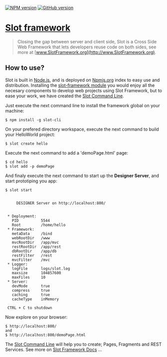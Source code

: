[![NPM version](https://badge.fury.io/js/slot-framework.svg)](http://badge.fury.io/js/slot-framework)
[![GitHub version](https://badge.fury.io/gh/SlotTeam%2Fslot-framework.svg)](http://badge.fury.io/gh/SlotTeam%2Fslot-framework)

# [Slot framework](http://www.SlotFramework.org)

> Closing the gap between server and client side, Slot is a Cross Side Web Framework that lets developers reuse code on both sides, 
 see more at [www.SlotFramework.org](http://www.SlotFramework.org).


## How to use?
Slot is built in [Node.js](http://nodejs.org/), and is deployed on [Npmjs.org](http://Npmjs.org/) index to easy use and distribution. 
Installing the [slot-framework module](https://www.npmjs.org/package/slot-framework) you would enjoy all the necesary components to develop web projects 
using Slot Framework, 
but to ease your work, we have created the [Slot Command Line](https://www.npmjs.org/package/slot-cli).

Just execute the next command line to install the framework global on your machine:

    $ npm install -g slot-cli

On your prefered directory workspace, execute the next command to build your HelloWorld project:

    $ slot create hello

Execute the next command to add a 'demoPage.html' page:

    $ cd hello
    $ slot add -p demoPage

And finaly execute the next command to start up the **Designer Server**, and start prototiping you app: 

    $ slot start
      
      
         DESIGNER Server on http://localhost:800/


     * Deployment:
       PID          5544
       Root         /home/hello
     * Framework:
       metaData     /bind
       webRootDir   /www
       mvcRootDir   /app/mvc
       restRootDir  /app/rest
       dbRootDir    /app/db
       restFilter   /rest
       mvcFilter    /mvc
     * Logger:
       logFile      logs/slot.log
       maxsize      104857600
       maxFiles     10
     * Server:
       devMode      true
       compress     true
       caching      true
       cacheType    inMemory

     CTRL + C to shutdown

Now explore on your browser:

    $ http://localhost:800/
    and 
    $ http://localhost:800/demoPage.html



The [Slot Command Line](https://www.npmjs.org/package/slot-cli) will help you to create; Pages, Fragments and REST Services. See more on [Slot Framework Docs](http://www.SlotFramework.org/docs) ...
